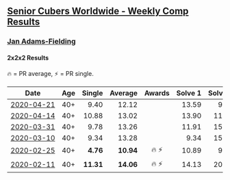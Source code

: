 <style>table {white-space: nowrap;}</style>

## [Senior Cubers Worldwide - Weekly Comp Results](/scw-comp/results/)
### [Jan Adams-Fielding](README.md)
#### 2x2x2 Results

<span style="white-space: nowrap;">🔥 = PR average</span>, <span style="white-space: nowrap;">⚡ = PR single</span>.

| Date | Age | Single | Average | Awards | Solve 1 | Solve 2 | Solve 3 | Solve 4 | Solve 5 | Video |
| :--: | :--: | --: | --: | :--: | --: | --: | --: | --: | --: | :-- |
| [2020-04-21](../../results/222/2020-04-21.md) | 40+ | 9.40 | 12.12 |  | 13.59 | 9.40 | 10.64 | 13.72 | 12.12 | [Link](https://www.facebook.com/events/880278499062375/permalink/884255768664648/) |
| [2020-04-14](../../results/222/2020-04-14.md) | 40+ | 10.88 | 13.02 |  | 13.90 | 11.63 | 10.88 | 28.15 | 13.54 | [Link](https://www.facebook.com/events/982619255468618/permalink/987498808313996/) |
| [2020-03-31](../../results/222/2020-03-31.md) | 40+ | 9.78 | 13.26 |  | 11.91 | 15.28 | 14.93 | 12.93 | 9.78 | [Link](https://www.facebook.com/events/637372103486119/permalink/641368433086486/) |
| [2020-03-10](../../results/222/2020-03-10.md) | 40+ | 9.34 | 13.28 |  | 9.34 | 15.48 | 13.65 | 13.33 | 12.86 | [Link](https://www.facebook.com/events/654143022005686/permalink/657840614969260/) |
| [2020-02-25](../../results/222/2020-02-25.md) | 40+ | **4.76** | **10.94** | 🔥 ⚡ | 10.89 | 9.73 | 13.52 | 12.20 | **4.76** | [Link](https://www.facebook.com/events/2972213492840148/permalink/2982607318467432/) |
| [2020-02-11](../../results/222/2020-02-11.md) | 40+ | **11.31** | **14.06** | 🔥 ⚡ | 14.13 | 20.48 | 16.65 | 11.39 | **11.31** | [Link](https://www.facebook.com/events/176704156956327/permalink/180508603242549/) |


<!-- Global site tag (gtag.js) - Google Analytics -->
<script async src="https://www.googletagmanager.com/gtag/js?id=UA-86348435-3"></script>
<script>window.dataLayer = window.dataLayer || []; function gtag() {dataLayer.push(arguments);} gtag('js', new Date()); gtag('config', 'UA-86348435-3');</script>
